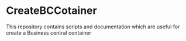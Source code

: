 # CreateBCCotainer
This repository contains scripts and documentation which are useful for create a Business central container
